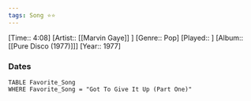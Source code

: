 ```yaml
---
tags: Song ⭐⭐ 
---
```

[Time:: 4:08]
[Artist:: [[Marvin Gaye]] ]
[Genre:: Pop]
[Played:: ]
[Album:: [[Pure Disco (1977)]]]
[Year:: 1977]
### Dates
````dataview
TABLE Favorite_Song
WHERE Favorite_Song = "Got To Give It Up (Part One)"
````